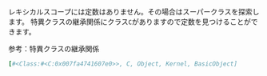 レキシカルスコープには定数はありません。その場合はスーパークラスを探索します。
特異クラスの継承関係にクラス`C`がありますので定数を見つけることができます。

参考：特異クラスの継承関係
```ruby
[#<Class:#<C:0x007fa4741607e0>>, C, Object, Kernel, BasicObject]
```
